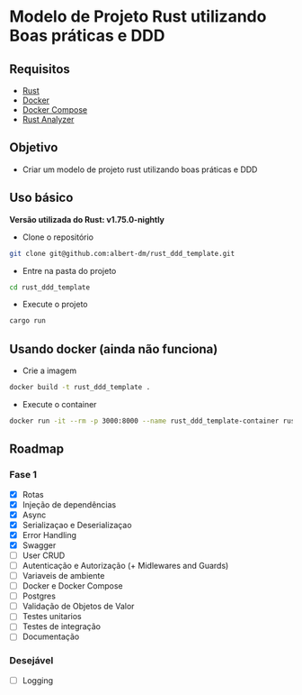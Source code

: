 # Modelo de Projeto Rust utilizando Boas práticas e DDD

## Requisitos

- [Rust](https://www.rust-lang.org/tools/install)
- [Docker](https://docs.docker.com/get-docker/)
- [Docker Compose](https://docs.docker.com/compose/install/)
- [Rust Analyzer](https://rust-analyzer.github.io/manual.html#installation)

## Objetivo

- Criar um modelo de projeto rust utilizando boas práticas e DDD

## Uso básico

**Versão utilizada do Rust: v1.75.0-nightly**

- Clone o repositório

```bash
git clone git@github.com:albert-dm/rust_ddd_template.git
```

- Entre na pasta do projeto

```bash
cd rust_ddd_template
```

- Execute o projeto

```bash
cargo run
```

## Usando docker (ainda não funciona)

- Crie a imagem

```bash
docker build -t rust_ddd_template .
```

- Execute o container

```bash
docker run -it --rm -p 3000:8000 --name rust_ddd_template-container rust_ddd_template
```

## Roadmap

### Fase 1

- [x] Rotas
- [x] Injeção de dependências
- [x] Async
- [x] Serializaçao e Deserializaçao
- [x] Error Handling
- [x] Swagger
- [ ] User CRUD
- [ ] Autenticação e Autorização (+ Midlewares and Guards)
- [ ] Variaveis de ambiente
- [ ] Docker e Docker Compose
- [ ] Postgres
- [ ] Validação de Objetos de Valor
- [ ] Testes unitarios
- [ ] Testes de integração
- [ ] Documentação

### Desejável

- [ ] Logging
